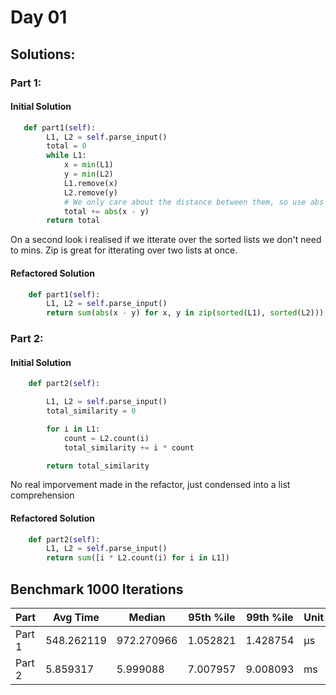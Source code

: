 # Day 01


## Solutions:

### Part 1:

#### Initial Solution
```python
   def part1(self):
        L1, L2 = self.parse_input()
        total = 0
        while L1:
            x = min(L1)
            y = min(L2)
            L1.remove(x)
            L2.remove(y)
            # We only care about the distance between them, so use abs to negate any +- 
            total += abs(x - y)
        return total
```
On a second look i realised if we itterate over the sorted lists we don't need to mins. Zip is great for itterating over two lists at once.

#### Refactored Solution

```python
    def part1(self):
        L1, L2 = self.parse_input()
        return sum(abs(x - y) for x, y in zip(sorted(L1), sorted(L2)))
```

### Part 2:

#### Initial Solution
```python
    def part2(self):

        L1, L2 = self.parse_input()
        total_similarity = 0

        for i in L1:
            count = L2.count(i)
            total_similarity += i * count

        return total_similarity
```
No real imporvement made in the refactor, just condensed into a list comprehension

#### Refactored Solution

```python
    def part2(self):
        L1, L2 = self.parse_input()
        return sum([i * L2.count(i) for i in L1])
```

## Benchmark 1000 Iterations

| Part   | Avg Time   | Median     | 95th %ile | 99th %ile | Unit |
|--------|------------|------------|-----------|-----------|------|
| Part 1 | 548.262119 | 972.270966 | 1.052821  | 1.428754  | µs   |
| Part 2 | 5.859317   | 5.999088   | 7.007957  | 9.008093  | ms   |
